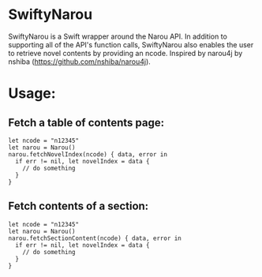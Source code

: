# SwiftyNarou

SwiftyNarou is a Swift wrapper around the Narou API. In addition to supporting all of the API's function calls, SwiftyNarou also enables the user to retrieve novel contents by providing an ncode. Inspired by narou4j by nshiba (https://github.com/nshiba/narou4j).

# Usage:
## Fetch a table of contents page:
```
let ncode = "n12345"
let narou = Narou()
narou.fetchNovelIndex(ncode) { data, error in
  if err != nil, let novelIndex = data {
    // do something
  }
}
```

## Fetch contents of a section:
```
let ncode = "n12345"
let narou = Narou()
narou.fetchSectionContent(ncode) { data, error in
  if err != nil, let novelIndex = data {
    // do something
  }
}
```
